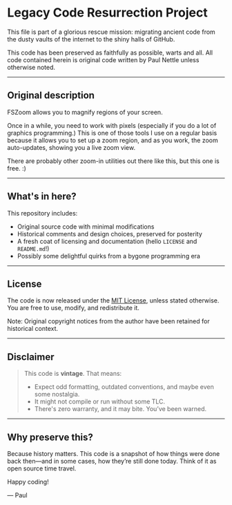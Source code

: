 # Legacy Code Resurrection Project

This file is part of a glorious rescue mission: migrating ancient code from the dusty vaults of the internet to the shiny halls of GitHub.

This code has been preserved as faithfully as possible, warts and all. All code contained herein is original code written by Paul Nettle unless otherwise noted.

---

## Original description

FSZoom allows you to magnify regions of your screen.

Once in a while, you need to work with pixels (especially if you do a lot of graphics programming.) This is one of those tools I use on a regular basis because it allows you to set up a zoom region, and as you work, the zoom auto-updates, showing you a live zoom view.

There are probably other zoom-in utilities out there like this, but this one is free. :)

---

## What's in here?

This repository includes:

- Original source code with minimal modifications  
- Historical comments and design choices, preserved for posterity  
- A fresh coat of licensing and documentation (hello `LICENSE` and `README.md`!)  
- Possibly some delightful quirks from a bygone programming era

---

## License

The code is now released under the [MIT License](LICENSE), unless stated otherwise. You are free to use, modify, and redistribute it.

Note: Original copyright notices from the author have been retained for historical context.

---

## Disclaimer

> This code is **vintage**. That means:
> 
> - Expect odd formatting, outdated conventions, and maybe even some nostalgia.
> - It might not compile or run without some TLC.
> - There's zero warranty, and it may bite. You’ve been warned.

---

## Why preserve this?

Because history matters. This code is a snapshot of how things were done back then—and in some cases, how they’re still done today. Think of it as open source time travel.

Happy coding!

— Paul
